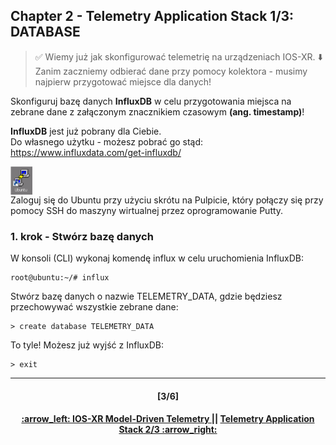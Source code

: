 ## Chapter 2 - Telemetry Application Stack 1/3: DATABASE

> :white_check_mark: Wiemy już jak skonfigurować telemetrię na urządzeniach IOS-XR.
> :arrow_down: Zanim zaczniemy odbierać dane przy pomocy kolektora - musimy najpierw przygotować miejsce dla danych! <br>

Skonfiguruj bazę danych **InfluxDB** w celu przygotowania miejsca na zebrane dane z załączonym znacznikiem czasowym **(ang. timestamp)**!

**InfluxDB** jest już pobrany dla Ciebie.  
Do własnego użytku - możesz pobrać go stąd: https://www.influxdata.com/get-influxdb/

<img align="center" width=7% src="/readme/Ubuntu.png"></img>  
Zaloguj się do Ubuntu przy użyciu skrótu na Pulpicie, który połączy się przy pomocy SSH do maszyny wirtualnej przez oprogramowanie Putty.

### 1. krok - Stwórz bazę danych 
W konsoli (CLI) wykonaj komendę influx w celu uruchomienia InfluxDB:
```console
root@ubuntu:~/# influx
```
Stwórz bazę danych o nazwie TELEMETRY_DATA, gdzie będziesz przechowywać wszystkie zebrane dane:
```console
> create database TELEMETRY_DATA
```
To tyle! Możesz już wyjść z InfluxDB:
```console
> exit
```

---
<h4 align="center">[3/6]</h4>
<h4 align="center"> <a href="/readme/1.md"> :arrow_left: IOS-XR Model-Driven Telemetry </a> || <a href="/readme/3.md"> Telemetry Application Stack 2/3 :arrow_right: </a> </h4>
